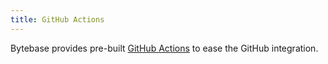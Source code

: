 ```yaml
---
title: GitHub Actions
---
```


<TutorialBlock url="/docs/tutorials/github-release-cicd-workflow/" title="Database Release CI/CD with GitHub Actions" />

Bytebase provides pre-built [GitHub Actions](https://github.com/marketplace?query=bytebase&type=actions) to ease the GitHub integration.
